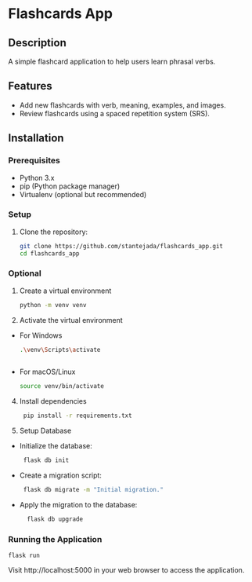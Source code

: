 # Flashcards App

## Description
A simple flashcard application to help users learn phrasal verbs.

## Features
- Add new flashcards with verb, meaning, examples, and images.
- Review flashcards using a spaced repetition system (SRS).

## Installation

### Prerequisites
- Python 3.x
- pip (Python package manager)
- Virtualenv (optional but recommended)

### Setup
1. Clone the repository:
   ```bash
   git clone https://github.com/stantejada/flashcards_app.git
   cd flashcards_app

### Optional
1. Create a virtual environment
   ```bash
   python -m venv venv

3. Activate the virtual environment
* For Windows
  ```bash
  .\venv\Scripts\activate
        
* For macOS/Linux
  ```bash
  source venv/bin/activate

4. Install dependencies
   ```bash
    pip install -r requirements.txt
6. Setup Database
* Initialize the database:
   ```bash
    flask db init
* Create a migration script:
   ```bash
    flask db migrate -m "Initial migration."
* Apply the migration to the database:
  ```bash
    flask db upgrade
### Running the Application
    flask run

Visit http://localhost:5000 in your web browser to access the application.
